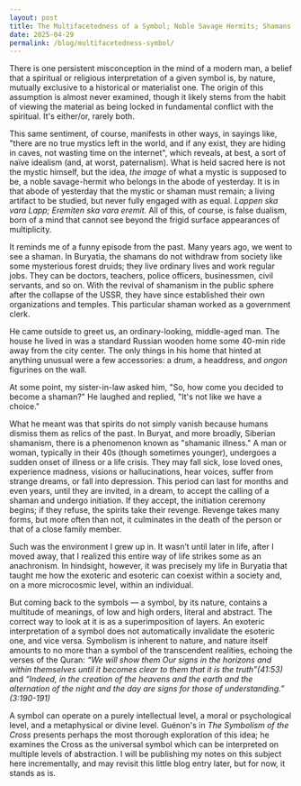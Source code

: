 ```yaml
---
layout: post
title: The Multifacetedness of a Symbol; Noble Savage Hermits; Shamans
date: 2025-04-29
permalink: /blog/multifacetedness-symbol/
---
```


There is one persistent misconception in the mind of a modern man, a belief that a spiritual or religious interpretation of a given symbol is, by nature, mutually exclusive to a historical or materialist one. The origin of this assumption is almost never examined, though it likely stems from the habit of viewing the material as being locked in fundamental conflict with the spiritual. It's either/or, rarely both.

This same sentiment, of course, manifests in other ways, in sayings like, "there are no true mystics left in the world, and if any exist, they are hiding in caves, not wasting time on the internet", which reveals, at best, a sort of naïve idealism (and, at worst, paternalism). What is held sacred here is not the mystic himself, but the idea, *the image* of what a mystic is supposed to be, a noble savage-hermit who belongs in the abode of yesterday. It is in that abode of yesterday that the mystic or shaman must remain; a living artifact to be studied, but never fully engaged with as equal. *Lappen ska vara Lapp; Eremiten ska vara eremit.* All of this, of course, is false dualism, born of a mind that cannot see beyond the frigid surface appearances of multiplicity.

It reminds me of a funny episode from the past. Many years ago, we went to see a shaman. In Buryatia, the shamans do not withdraw from society like some mysterious forest druids; they live ordinary lives and work regular jobs. They can be doctors, teachers, police officers, businessmen, civil servants, and so on. With the revival of shamanism in the public sphere after the collapse of the USSR, they have since established their own organizations and temples. This particular shaman worked as a government clerk.

He came outside to greet us, an ordinary-looking, middle-aged man. The house he lived in was a standard Russian wooden home some 40-min ride away from the city center. The only things in his home that hinted at anything unusual were a few accessories: a drum, a headdress, and *ongon* figurines on the wall.

At some point, my sister-in-law asked him, "So, how come you decided to become a shaman?"
He laughed and replied, "It's not like we have a choice."

What he meant was that spirits do not simply vanish because humans dismiss them as relics of the past. In Buryat, and more broadly, Siberian shamanism, there is a phenomenon known as "shamanic illness." A man or woman, typically in their 40s (though sometimes younger), undergoes a sudden onset of illness or a life crisis. They may fall sick, lose loved ones, experience madness, visions or hallucinations, hear voices, suffer from strange dreams, or fall into depression. This period can last for months and even years, until they are invited, in a dream, to accept the calling of a shaman and undergo initiation. If they accept, the initiation ceremony begins; if they refuse, the spirits take their revenge. Revenge  takes many forms, but more often than not, it culminates in the death of the person or that of a close family member.

Such was the environment I grew up in. It wasn’t until later in life, after I moved away, that I realized this entire way of life strikes some as an anachronism. In hindsight, however, it was precisely my life in Buryatia that taught me how the exoteric and esoteric can coexist within a society and, on a more microcosmic level, within an individual.

But coming back to the symbols — a symbol, by its nature, contains a multitude of meanings, of low and high orders, literal and abstract. The correct way to look at it is as a superimposition of layers. An exoteric interpretation of a symbol does not automatically invalidate the esoteric one, and vice versa. Symbolism is inherent to nature, and nature itself amounts to no more than a symbol of the transcendent realities, echoing the verses of the Quran: _“We will show them Our signs in the horizons and within themselves until it becomes clear to them that it is the truth”(41:53)_ and _“Indeed, in the creation of the heavens and the earth and the alternation of the night and the day are signs for those of understanding.” (3:190-191)_

A symbol can operate on a purely intellectual level, a moral or psychological level, and a metaphysical or divine level. Guénon's in _The Symbolism of the Cross_ presents perhaps the most thorough exploration of this idea; he examines the Cross as the universal symbol which can be interpreted on multiple levels of abstraction. I will be publishing my notes on this subject here incrementally, and may revisit this little blog entry later, but for now, it stands as is.